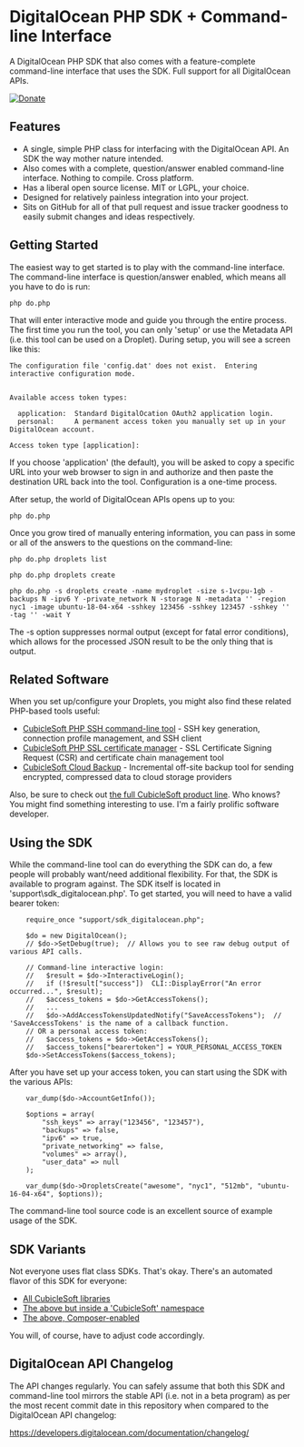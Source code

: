 DigitalOcean PHP SDK + Command-line Interface
=============================================

A DigitalOcean PHP SDK that also comes with a feature-complete command-line interface that uses the SDK.  Full support for all DigitalOcean APIs.

[![Donate](https://cubiclesoft.com/res/donate-shield.png)](https://cubiclesoft.com/donate/)

Features
--------

* A single, simple PHP class for interfacing with the DigitalOcean API.  An SDK the way mother nature intended.
* Also comes with a complete, question/answer enabled command-line interface.  Nothing to compile.  Cross platform.
* Has a liberal open source license.  MIT or LGPL, your choice.
* Designed for relatively painless integration into your project.
* Sits on GitHub for all of that pull request and issue tracker goodness to easily submit changes and ideas respectively.

Getting Started
---------------

The easiest way to get started is to play with the command-line interface.  The command-line interface is question/answer enabled, which means all you have to do is run:

````
php do.php
````

That will enter interactive mode and guide you through the entire process.  The first time you run the tool, you can only 'setup' or use the Metadata API (i.e. this tool can be used on a Droplet).  During setup, you will see a screen like this:

````
The configuration file 'config.dat' does not exist.  Entering interactive configuration mode.


Available access token types:

  application:  Standard DigitalOcation OAuth2 application login.
  personal:     A permanent access token you manually set up in your DigitalOcean account.

Access token type [application]:
````

If you choose 'application' (the default), you will be asked to copy a specific URL into your web browser to sign in and authorize and then paste the destination URL back into the tool.  Configuration is a one-time process.

After setup, the world of DigitalOcean APIs opens up to you:

````
php do.php
````

Once you grow tired of manually entering information, you can pass in some or all of the answers to the questions on the command-line:

````
php do.php droplets list

php do.php droplets create

php do.php -s droplets create -name mydroplet -size s-1vcpu-1gb -backups N -ipv6 Y -private_network N -storage N -metadata '' -region nyc1 -image ubuntu-18-04-x64 -sshkey 123456 -sshkey 123457 -sshkey '' -tag '' -wait Y
````

The -s option suppresses normal output (except for fatal error conditions), which allows for the processed JSON result to be the only thing that is output.

Related Software
----------------

When you set up/configure your Droplets, you might also find these related PHP-based tools useful:

* [CubicleSoft PHP SSH command-line tool](https://github.com/cubiclesoft/php-ssh) - SSH key generation, connection profile management, and SSH client
* [CubicleSoft PHP SSL certificate manager](https://github.com/cubiclesoft/php-ssl-certs) - SSL Certificate Signing Request (CSR) and certificate chain management tool
* [CubicleSoft Cloud Backup](https://github.com/cubiclesoft/cloud-backup) - Incremental off-site backup tool for sending encrypted, compressed data to cloud storage providers

Also, be sure to check out [the full CubicleSoft product line](http://cubiclesoft.com/).  Who knows?  You might find something interesting to use.  I'm a fairly prolific software developer.

Using the SDK
-------------

While the command-line tool can do everything the SDK can do, a few people will probably want/need additional flexibility.  For that, the SDK is available to program against.  The SDK itself is located in 'support\sdk_digitalocean.php'.  To get started, you will need to have a valid bearer token:

````
	require_once "support/sdk_digitalocean.php";

	$do = new DigitalOcean();
	// $do->SetDebug(true);  // Allows you to see raw debug output of various API calls.

	// Command-line interactive login:
	//   $result = $do->InteractiveLogin();
	//   if (!$result["success"])  CLI::DisplayError("An error occurred...", $result);
	//   $access_tokens = $do->GetAccessTokens();
	//   ...
	//   $do->AddAccessTokensUpdatedNotify("SaveAccessTokens");  // 'SaveAccessTokens' is the name of a callback function.
	// OR a personal access token:
	//   $access_tokens = $do->GetAccessTokens();
	//   $access_tokens["bearertoken"] = YOUR_PERSONAL_ACCESS_TOKEN
	$do->SetAccessTokens($access_tokens);
````

After you have set up your access token, you can start using the SDK with the various APIs:

````
	var_dump($do->AccountGetInfo());

	$options = array(
		"ssh_keys" => array("123456", "123457"),
		"backups" => false,
		"ipv6" => true,
		"private_networking" => false,
		"volumes" => array(),
		"user_data" => null
	);

	var_dump($do->DropletsCreate("awesome", "nyc1", "512mb", "ubuntu-16-04-x64", $options));
````

The command-line tool source code is an excellent source of example usage of the SDK.

SDK Variants
------------

Not everyone uses flat class SDKs.  That's okay.  There's an automated flavor of this SDK for everyone:

* [All CubicleSoft libraries](https://github.com/cubiclesoft/php-libs)
* [The above but inside a 'CubicleSoft' namespace](https://github.com/cubiclesoft/php-libs-namespaced)
* [The above, Composer-enabled](https://github.com/cubiclesoft/php-libs-to-composer)

You will, of course, have to adjust code accordingly.

DigitalOcean API Changelog
--------------------------

The API changes regularly.  You can safely assume that both this SDK and command-line tool mirrors the stable API (i.e. not in a beta program) as per the most recent commit date in this repository when compared to the DigitalOcean API changelog:

https://developers.digitalocean.com/documentation/changelog/
